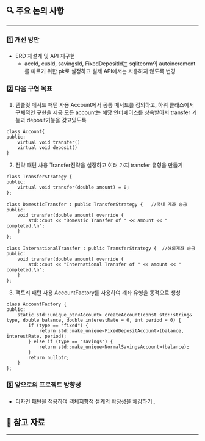 ## **🔍 주요 논의 사항**

---

### 1️⃣ 개선 방안

- ERD 재설계 및 API 재구현
    - accId, cusId, savingsId, FixedDepositId는 sqliteorm의 autoincrement를 따르기 위한 pk로 설정하고 실제 API에서는 사용하지 않도록 변경

### 2️⃣ 다음 구현 목표

1) 템플릿 메서드 패턴 사용
Account에서 공통 메서드를 정의하고, 하위 클래스에서 구체적인 구현을 제공
모든 account는 해당 인터페이스를 상속받아서 transfer 기능과 deposit기능을 갖고있도록
```
class Account{
public:
    virtual void transfer()
    virtual void deposit()
}
```

2) 전략 패턴 사용
Transfer전략을 설정하고 여러 가지 transfer 유형을 만들기
```
class TransferStrategy {
public:
    virtual void transfer(double amount) = 0;
};

class DomesticTransfer : public TransferStrategy {   //국내 계좌 송금
public:
    void transfer(double amount) override {
        std::cout << "Domestic Transfer of " << amount << " completed.\n";
    }
};

class InternationalTransfer : public TransferStrategy {  //해외계좌 송금
public:
    void transfer(double amount) override {
        std::cout << "International Transfer of " << amount << " completed.\n";
    }
};
```

3) 팩토리 패턴 사용
AccountFactory를 사용하여 계좌 유형을 동적으로 생성

```
class AccountFactory {
public:
    static std::unique_ptr<Account> createAccount(const std::string& type, double balance, double interestRate = 0, int period = 0) {
        if (type == "fixed") {
            return std::make_unique<FixedDepositAccount>(balance, interestRate, period);
        } else if (type == "savings") {
            return std::make_unique<NormalSavingsAccount>(balance);
        }
        return nullptr;
    }
};

```


### 3️⃣ 앞으로의 프로젝트 방향성

- 디자인 패턴을 적용하여 객체지향적 설계의 확장성을 체감하기..

## **📎 참고 자료**

---
